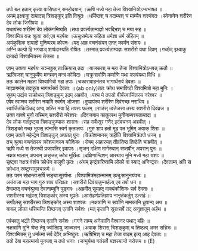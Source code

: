 

  
तपो बल हतान् कृत्वा वासिष्ठान् समहोदयान् ।ऋषि मध्ये महा तेजा विश्वामित्रोऽभ्यभाषत  ॥   
अयम् इक्ष्वाकु दायादस् त्रिशङ्कुर् इति विश्रुतः ।धर्मिष्ठश् च वदाम्यश् च माम्चैव शरणंगतः ।स्वेनानेन शरीरेण देव लोक जिगीषया  ॥   
यथायंस्व शरीरेण देव लोकंगमिष्यति ।तथा प्रवर्त्यताम्यज्ञो भवद्भिश् च मया सह  ॥   
विश्वामित्र वचः श्रुत्वा सर्व;एव महर्षयः ।ऊचुःसमेत्य सहिता धर्मज्ञा धर्म संहितम्  ॥   
अयंकुशिक दायादो मुनिष्परम कोपनः ।यद् आह वचनंसंयग् एतत् कार्यंन संशयः  ॥   
अग्नि कल्पो हि भगवाञ् शापंदास्यति रोषितः ।तस्मात् प्रवर्त्यताम्यज्ञः सशरीरो यथा दिवम् ।गच्छेद् इक्ष्वाकु दायादो विश्वामित्रस्य तेजसा  ॥   
  
एवम् उक्त्वा महर्षयः सञ्जह्रुस् ताःक्रियास् तदा ।याजकाश् च महा तेजा विश्वामित्रोऽभवत् क्रतौ  ॥   
ऋत्विजश् चानुपूर्व्येण मन्त्रवन् मन्त्र कोविदाः ।चक्रुःसर्वाणि कर्माणि यथा कल्पंयथा विधि  ॥   
ततः कालेन महता विश्वामित्रो महा तपाः ।चकारावाहनंतत्र भागार्थंसर्व देवताः  ॥   
नाह्यागमंस् तदाहूता भागार्थंसर्व देवताः  ॥ (ab only)ततः क्रोध समाविष्टो विश्वमित्रो महा मुनिः ।  
स्रुवम् उद्यंय सक्रोधस् त्रिशङ्कुम् इदम् अब्रवीत् ।पश्य मे तपसो वीर्यंस्वार्जितस्य नरेश्वर  ॥   
एषेष त्वाम्स्व शरीरेण नयामि स्वर्गम् ओजसा ।दुष्प्रापंस्व शरीरेण दिवंगच्छ नराधिप  ॥   
स्वार्जितंकिञ्चिद् अप्य् अस्ति मया हि तपसः फलम् ।राजंस् त्वंतेजसा तस्य सशरीरो दिवंव्रज  ॥   
उक्त वाक्ये मुनौ तस्मिन् सशरीरो नरेश्वरः ।दिवंजगाम काकुत्स्थ मुनीनाम्पश्यताम्तदा  ॥   
देव लोक गतंदृष्ट्वा त्रिशङ्कुम्पाक शासनः ।सह सर्वैःसुर गणैर् इदंवचनम् अब्रवीत् ।  
त्रिशङ्को गच्छ भूयस् त्वंनासि स्वर्ग कृतालयः ।गुरु शाप हतो मूढ पत भूमिम् अवाक् शिराः  ॥   
एवम् उक्तो महेन्द्रेण त्रिशङ्कुर् अपतत् पुनः ।विक्रोशमानस् त्राहीति विश्वामित्रंतपो धनम्  ॥   
तच् श्रुत्वा वचनंतस्य क्रोशमानस्य कौशिकः ।रोषम् आहारयत् तीव्रंतिष्ठ तिष्ठेति चाब्रवीत्  ॥   
ऋषि मध्ये स तेजस्वी प्रजापतिर् इवापरः ।सृजन् दक्षिण मार्गस्थान् सप्तर्षीन् अपरान् पुनः  ॥   
नक्षत्र मालाम् अपराम् असृजत् क्रोध मूर्छितः ।दक्षिणाम्दिशम् आस्थाय मुनि मध्ये महा यशाः  ॥   
सृष्ट्वा नक्षत्र वंशंच क्रोधेन कलुषी कृतः ।अंयम् इन्द्रंकरिष्यामि लोको वा स्याद् अनिन्द्रकः ।दैवताम्य् अपि स क्रोधात् स्रष्टुम्समुपचक्रमे  ॥   
ततः परम संभ्रान्ताःसर्षि सङ्घाःसुरर्षभाः ।विश्वामित्रंमहात्मानम् ऊचुःसानुनयंवचः  ॥   
अयंराजा महा भाग गुरु शाप परिक्षतः ।सशरीरो दिवंयातुम्नार्हत्य् एव तपो धन  ॥   
तेषाम्तद् वचनंश्रुत्वा देवानाम्मुनि पुङ्गवः ।अब्रवीत् सुमहद् वाक्यंकौशिकः सर्व देवताः  ॥   
सशरीरस्य भद्रंवस् त्रिशङ्कोर् अस्य भूपतेः ।आरोहणंप्रतिज्ञाय नानृतंकर्तुम् उत्सहे  ॥   
सर्गोऽस्तु सशरीरस्य त्रिशङ्कोर् अस्य शाश्वतः ।नक्षत्राणि च सर्वाणि मामकानि ध्रुवाम्य् अथ  ॥   
यावल् लोका धरिष्यन्ति तिष्ठन्त्व् एतानि सर्वशः ।मत् कृतानि सुराःसर्वे तद् अनुज्ञातुम् अर्हथ  ॥   
  
एवंभवतु भद्रंते तिष्ठन्त्व् एतानि सर्वशः ।गगने ताम्य् अनेकानि वैश्वानर पथाद् बहिः  ॥   
नक्षत्राणि मुनि श्रेष्ठ तेषु ज्योतिह्षु जाज्वलन् ।अवाक् शिरास् त्रिशङ्कुश् च तिष्ठत्व् अमर सन्निभः  ॥   
विश्वामित्रस् तु धर्मात्मा सर्व देवैर् अभिष्टुतः ।ऋषिभिश् च महा तेजा बाढम् इत्य् आह देवताः  ॥   
ततो देवा महात्मानो मुनयश् च तपो धनाः ।जग्मुर्यथा गतंसर्वे यज्ञस्यान्ते नरोत्तम  ॥ (E)  
